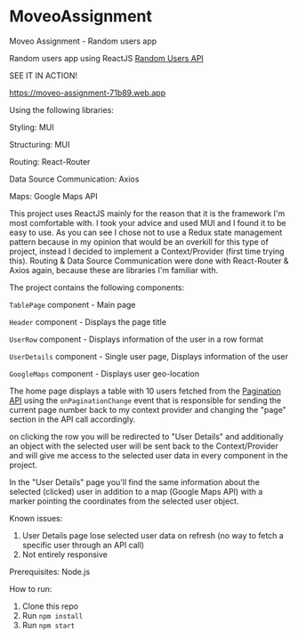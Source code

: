# MoveoAssignment
Moveo Assignment - Random users app

Random users app using ReactJS [Random Users API](https://randomuser.me/api/)

SEE IT IN ACTION! 

https://moveo-assignment-71b89.web.app


Using the following libraries:

Styling: MUI

Structuring: MUI

Routing: React-Router

Data Source Communication: Axios

Maps: Google Maps API

This project uses ReactJS mainly for the reason that it is the framework I'm most comfortable with.
I took your advice and used MUI and I found it to be easy to use.
As you can see I chose not to use a Redux state management pattern because in my opinion that would be an overkill for this type of project, instead I decided to implement a Context/Provider (first time trying this).
Routing & Data Source Communication were done with React-Router & Axios again, because these are libraries I'm familiar with.

The project contains the following components:

`TablePage` component - Main page

`Header` component - Displays the page title

`UserRow` component - Displays information of the user in a row format

`UserDetails` component - Single user page, Displays information of the user

`GoogleMaps` component - Displays user geo-location

The home page displays a table with 10 users fetched from the [Pagination API](https://randomuser.me/api/?page=3&results=10&seed=abc) using the `onPaginationChange` event that is responsible for sending the current page number back to my context provider and changing the "page" section in the API call accordingly.

on clicking the row you will be redirected to "User Details" and additionally an object with the selected user will be sent back to the Context/Provider and will give me access to the selected user data in every component in the project.

In the "User Details" page you'll find the same information about the selected (clicked) user in addition to a map (Google Maps API) with a marker pointing the coordinates from the selected user object.

Known issues:

1. User Details page lose selected user data on refresh (no way to fetch a specific user through an API call)
2. Not entirely responsive

Prerequisites:
Node.js

How to run:

1. Clone this repo
2. Run `npm install`
3. Run `npm start`
